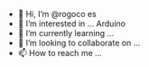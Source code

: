- 👋 Hi, I’m @rogoco es
- 👀 I’m interested in ... Arduíno 
- 🌱 I’m currently learning ...
- 💞️ I’m looking to collaborate on ...
- 📫 How to reach me ...

<!---
rogoco/rogoco is a ✨ special ✨ repository because its `README.md` (this file) appears on your GitHub profile.
You can click the Preview link to take a look at your changes.
--->
